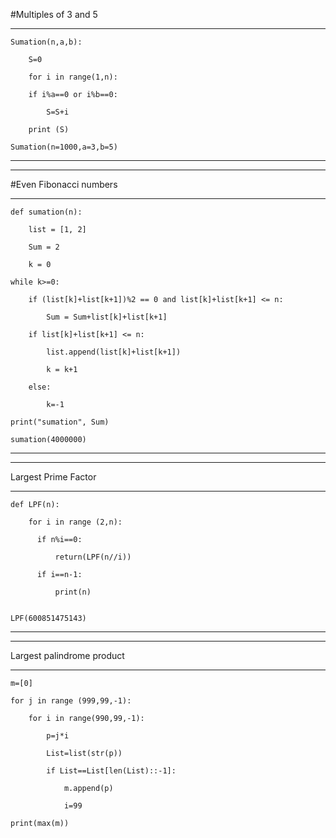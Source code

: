 #Multiples of 3 and 5

----------------------------------------------


	Sumation(n,a,b):

		S=0

		for i in range(1,n):

		if i%a==0 or i%b==0:

			S=S+i
          
		print (S)
   
	Sumation(n=1000,a=3,b=5)
___________________________________________________________________
___________________________________________________________________
#Even Fibonacci numbers

---------------------------------------------------
	def sumation(n):

	    list = [1, 2]

    	Sum = 2

		k = 0

    while k>=0:

        if (list[k]+list[k+1])%2 == 0 and list[k]+list[k+1] <= n:

            Sum = Sum+list[k]+list[k+1]

        if list[k]+list[k+1] <= n:

            list.append(list[k]+list[k+1])

            k = k+1

        else:

            k=-1

    print("sumation", Sum)

	sumation(4000000)
_____________________________________________________
_____________________________________________________

Largest Prime Factor

----------------------------------------------------------
	def LPF(n):

 	    for i in range (2,n):
	
      	  if n%i==0:
	
          	  return(LPF(n//i))

       	  if i==n-1:

         	  print(n)


	LPF(600851475143)
__________________________________________________
__________________________________________________

Largest palindrome product

-----------------------------------------------------
	m=[0]

	for j in range (999,99,-1):

	    for i in range(990,99,-1):

	        p=j*i

	        List=list(str(p))

	        if List==List[len(List)::-1]:

	            m.append(p)

	            i=99

	print(max(m))
